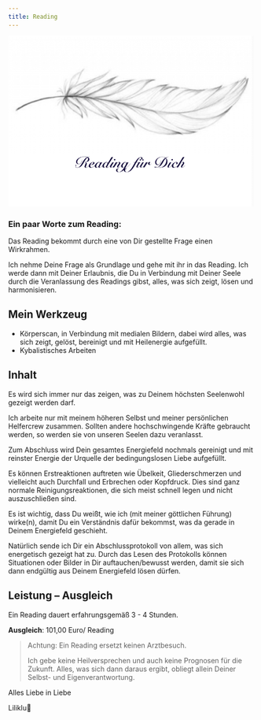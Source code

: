 ```yaml
---
title: Reading
---
```

<style>
img {
  width:600px;
  max-width: 99%
}
</style>

 ![](/img/Reading-bild.png)


### Ein paar Worte zum Reading:


Das Reading bekommt durch eine von Dir gestellte Frage einen Wirkrahmen.

Ich nehme Deine Frage als Grundlage und gehe mit ihr in das Reading. Ich werde dann mit Deiner Erlaubnis, die Du in Verbindung mit Deiner Seele durch die Veranlassung des Readings gibst, alles, was sich zeigt, lösen und harmonisieren.

## Mein Werkzeug

* Körperscan, in Verbindung mit medialen Bildern, dabei wird alles, was sich zeigt,
   gelöst, bereinigt und mit Heilenergie aufgefüllt.
* Kybalistisches Arbeiten

## Inhalt

Es wird sich immer nur das zeigen, was zu Deinem höchsten Seelenwohl gezeigt werden darf.

Ich arbeite nur mit meinem höheren Selbst und meiner persönlichen Helfercrew zusammen. Sollten andere hochschwingende Kräfte gebraucht werden, so werden sie von unseren Seelen dazu veranlasst.

Zum Abschluss wird Dein gesamtes Energiefeld nochmals gereinigt und mit reinster Energie der Urquelle der bedingungslosen Liebe aufgefüllt.

Es können Erstreaktionen auftreten wie Übelkeit, Gliederschmerzen und vielleicht auch Durchfall und Erbrechen oder Kopfdruck. Dies sind ganz normale Reinigungsreaktionen, die sich meist schnell legen und nicht auszuschließen sind.

Es ist wichtig, dass Du weißt, wie ich (mit meiner göttlichen Führung) wirke(n), damit Du ein Verständnis dafür bekommst, was da gerade in Deinem Energiefeld geschieht.

Natürlich sende ich Dir ein Abschlussprotokoll von allem, was sich energetisch gezeigt hat zu. Durch das Lesen des Protokolls können Situationen oder Bilder in Dir auftauchen/bewusst werden, damit sie sich dann endgültig aus Deinem Energiefeld lösen dürfen.

## Leistung – Ausgleich
Ein Reading dauert erfahrungsgemäß 3 - 4 Stunden.

**Ausgleich**: 101,00 Euro/ Reading


> Achtung:
> Ein Reading ersetzt keinen Arztbesuch.
>
> Ich gebe keine Heilversprechen und auch keine Prognosen für die Zukunft. Alles, was sich dann daraus ergibt, obliegt allein Deiner Selbst- und Eigenverantwortung.

Alles Liebe in Liebe

Liliklu🦋
